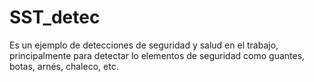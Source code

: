 # SST_detec
Es un ejemplo de detecciones de seguridad y salud en el trabajo, principalmente para detectar lo elementos de seguridad como guantes, botas, arnés, chaleco, etc. 
